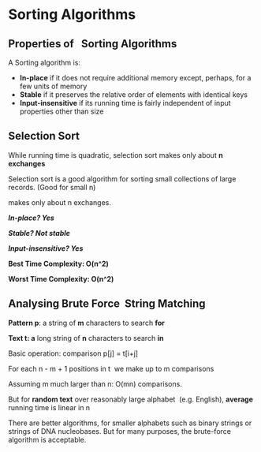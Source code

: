 # Sorting Algorithms

## Properties of   Sorting Algorithms
A Sorting algorithm is:
* __In-place__ if it does not require additional memory except, perhaps, for a few units of memory
* __Stable__ if it preserves the relative order of elements with identical keys
* __Input-insensitive__ if its running time is fairly independent of input properties other than size

## Selection Sort
While running time is quadratic, selection sort makes only about __n exchanges__

Selection sort is a good algorithm for sorting small collections of large records. (Good for small n)

makes only about n exchanges.

___In-place? Yes___

___Stable? Not stable___

___Input-insensitive? Yes___

__Best Time Complexity: O(n^2)__

__Worst Time Complexity: O(n^2)__

## Analysing Brute Force  String Matching
__Pattern p__: a string of __m__ characters to search __for__

__Text t: a__ long string of __n__ characters to search __in__

Basic operation: comparison p[j] = t[i+j]

For each n - m + 1 positions in t  we make up to m comparisons

Assuming m much larger than n: O(mn) comparisons. 

But for __random text__ over reasonably large alphabet 
(e.g. English), __average__ running time is linear in n

There are better algorithms, for smaller alphabets such as binary strings or strings of DNA nucleobases. But for many
purposes, the brute-force algorithm is acceptable.

